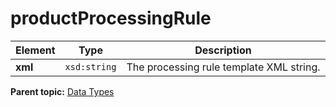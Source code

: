 # productProcessingRule

|Element|Type|Description|
|-------|----|-----------|
|**xml** |`xsd:string` | The processing rule template XML string.|

**Parent topic:** [Data Types](../data_types/c_genesis_api_datatypes.md)

